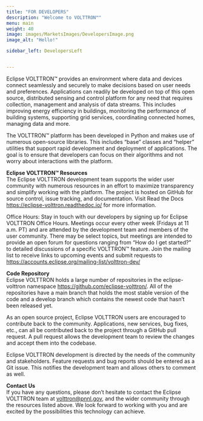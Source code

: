 ```yaml
---
title: "FOR DEVELOPERS"
description: "Welcome to VOLTTRON™"
menu: main
weight: 40
image: images/MarketsImages/DevelopersImage.png 
image_alt: "Hello!"

sidebar_left: DevelopersLeft


---
```

Eclipse VOLTTRON™ provides an environment where data and devices connect seamlessly and securely to make decisions based on user needs and preferences.  Applications can readily be developed on top of this open source, distributed sensing and control platform for any need that requires collection, management and analysis of data streams. This includes improving energy efficiency in buildings, monitoring the performance of building systems, supporting grid services, coordinating connected homes, managing data and more.

The VOLTTRON™ platform has been developed in Python and makes use of numerous open-source libraries. This includes “base” classes and “helper” utilities that support rapid development and deployment of applications. The goal is to ensure that developers can focus on their algorithms and not worry about interactions with the platform.

**Eclipse VOLTTRON™ Resources**  
The Eclipse VOLTTRON development team supports the wider user community with numerous resources in an effort to maximize transparency and simplify working with the platform. The project is hosted on GitHub for source control, issue tracking, and documentation. Visit Read the Docs <https://eclipse-volttron.readthedoc.io/> for more information.

Office Hours: Stay in touch with our developers by signing up for Eclipse VOLTTRON Office Hours. Meetings occur every other week (Fridays at 11 a.m. PT) and are attended by the development team and members of the user community. There may be select topics, but meetings are intended to provide an open forum for questions ranging from “How do I get started?” to detailed discussions of a specific VOLTTRON™ feature. Join the mailing list to receive links to upcoming events and submit requests to <https://accounts.eclipse.org/mailing-list/volttron-dev/>

**Code Repository**  
Eclipse VOLTTRON holds a large number of repositories in the eclipse-volttron namespace <https://github.com/eclipse-volttron/>.  All of the repositories have a main branch that holds the most stable version of the code and a develop branch which contains the newest code that hasn’t been released yet.

As an open source project, Eclipse VOLTTRON users are encouraged to contribute back to the community. Applications, new services, bug fixes, etc., can all be contributed back to the project through a GitHub pull request. A pull request allows the development team to review the changes and accept them into the codebase.

Eclipse VOLTTRON development is directed by the needs of the community and stakeholders. Feature requests and bug reports should be entered as a Git issue. This notifies the development team and allows others to comment as well.

**Contact Us**</br>
If you have any questions, please don’t hesitate to contact the Eclipse VOLTTRON team at <volttron@pnnl.gov>, and the wider community through the resources listed above. We look forward to working with you and are excited by the possibilities this technology can achieve.
